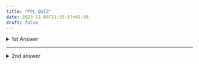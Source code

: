 ```yaml
---
title: "PPL QUIZ"
date: 2023-11-05T21:55:57+05:30
draft: false
---
```

<details>
<summary> 1st Answer</summary> 
<details>
  <summary>Increased Ability to Express Ideas</summary>

  1. Depth of thought influenced by language expressiveness.
  2. Difficulty conceptualizing structures without descriptive language.
  3. Limits on control structures, data structures, and abstractions based on the development language.
  4. Awareness of a variety of language features reduces limitations in software development.
  5. Exploration of language constructs and their simulation in languages lacking direct support.
</details>

<details>
  <summary>Improved Background for Choosing Appropriate Languages</summary>

  1. Programmers tend to favor familiar languages, even if unsuitable for new projects.
  2. Familiarity with a range of languages empowers informed language selection.
</details>

<details>
  <summary>Greater Ability to Learn New Languages</summary>

  1. Continuous evolution of programming languages necessitates ongoing learning.
  2. Understanding object-oriented programming facilitates learning languages like Java.
  3. Thorough comprehension of fundamental language concepts eases adaptation to new languages.
</details>

<details>
  <summary> Understand Significance of Implementation</summary>

  1. Insight into implementation issues illuminates the design rationale of languages.
  2. Enables intelligent use of a language according to its intended design.
</details>

<details>
  <summary> Ability to Design New Languages</summary>

  1. Knowledge of multiple languages enhances understanding of programming language concepts.
  2. Proficiency in designing new languages based on comprehensive knowledge.
</details>

<details>
  <summary> Overall Advancement of Computing</summary>

  1. Instances where language popularity did not align with conceptual superiority.
  2. Historical example: ALGOL 60 vs. Fortran, possibly influenced by lack of understanding of ALGOL 60's conceptual design.
  3. Consideration of external factors, such as IBM's role.
</details>

<details>
  <summary> Scientific Applications</summary>

  1. Invention of computers in the 40s for scientific applications.
  2. Requirement for large-scale floating-point computations.
  3. Fortran as the first language developed for scientific applications.
  4. ALGOL 60 intended for similar use.
</details>

<details>
  <summary> Business Applications</summary>

  1. COBOL as the first successful language for business applications.
  2. Emphasis on report generation, decimal arithmetic, and character manipulation.
  3. Arrival of PCs led to new ways for businesses to use computers.
  4. Development of spreadsheets and database systems for business applications.
</details>

<details>
  <summary> Artificial Intelligence</summary>

  1. Symbolic computations in AI, favoring linked lists over arrays.
  2. LISP as the first widely used AI programming language.
</details>

<details>
  <summary> Systems Programming</summary>

  1. O/S and programming support tools collectively known as system software.
  2. Efficiency crucial due to continuous use.
</details>

<details>
  <summary> Scripting Languages</summary>

  1. Scripting involves putting a list of commands (script) in a file for execution.
  2. Example: PHP, a scripting language used on web server systems.
  3. Code embedded in HTML documents, interpreted on the server before sending to the requesting browser.
</details>

</details>
<hr>

<details>
<summary> 2nd answer</summary>

<details>
  <summary>Language Evaluation Criteria</summary>

  <details>
    <summary>Readability</summary>

    1. Software development was largely thought of in terms of writing code (LOC).
    2. Language constructs designed more from the point of view of computers than users.
    3. Readability became crucial for ease of maintenance.
    4. Shift from machine orientation to human orientation.
  </details>

  <details>
    <summary>Overall Simplicity</summary>

    - Too many features make the language difficult to learn.
    - Multiplicity of features complicates the language.
    - Example: Java has multiple ways to increment a variable.
    - Operator overloading can reduce readability if not used sensibly.
  </details>

  <details>
    <summary>Orthogonality</summary>

    1. Makes the language easy to learn and read.
    2. Meaning is context-independent.
    3. A relatively small set of primitive constructs can be combined in a relatively small number of ways.
    4. Every possible combination is legal and meaningful.
    5. ALGOL 68 is an example of highly orthogonal design.
    6. However, excessive orthogonality can lead to unnecessary complexity.
  </details>

  <details>
    <summary>Control Statements</summary>

    - Indiscriminate use of goto statements reduced program readability.
    - Example: Nested loops in C.
    - Control statement design is now less important for readability than in the past.
  </details>

  <details>
    <summary>Data Types and Structures</summary>

    - Adequate facilities for defining data types and structures are significant aids to reliability.
    - Example: Boolean type.
  </details>

  <details>
    <summary>Syntax Considerations</summary>

    - Syntax affects readability.
    - Examples: Identifier forms, special words, form and meaning alignment.
  </details>
</details>

<details>
  <summary>Writability</summary>

  <details>
    <summary>Simplicity and Orthogonality</summary>

    - A smaller number of primitive constructs with consistent rules is better.
    - Support for abstraction allows ignoring details in complicated structures or operations.
    - Process abstraction is using a subprogram to implement a task instead of replicating it.
    - Expressivity means having convenient ways of specifying computations.
  </details>

  <details>
    <summary>Reliability</summary>

    - A program is reliable if it performs to specifications under all conditions.
    - Type checking detects type errors, enhancing reliability.
    - Exception handling aids in intercepting run-time errors.
    - Aliasing (multiple references to the same memory cell) is considered dangerous.
    - Readability and writability influence reliability.
  </details>

  <details>
    <summary>Cost</summary>

    - Categories affecting cost: training, writing, compiling, executing, language implementation system.
    - Reliability impacts cost (maintenance costs can be high).
    - Portability and generality influence cost.
  </details>
</details>


<details>
